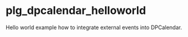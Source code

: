 plg_dpcalendar_helloworld
=========================

Hello world example how to integrate external events into DPCalendar.
